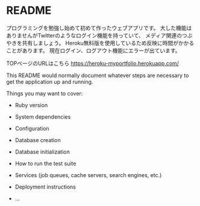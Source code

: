 # README


プログラミングを勉強し始めて初めて作ったウェブアプリです。
大した機能はありませんがTwitterのようなログイン機能を持っていて、
メディア関連のつぶやきを共有しましょう。
Heroku無料版を使用しているため反映に時間がかかることがあります。
現在ログイン、ログアウト機能にエラーが出ています。

TOPページのURLはこちら
https://heroku-myportfolio.herokuapp.com/



This README would normally document whatever steps are necessary to get the
application up and running.

Things you may want to cover:

* Ruby version

* System dependencies

* Configuration

* Database creation

* Database initialization

* How to run the test suite

* Services (job queues, cache servers, search engines, etc.)

* Deployment instructions

* ...
